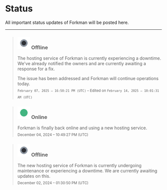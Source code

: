# Status
All important status updates of Forkman will be posted here.

___

> ### <div class="heading"><img src="_media/offline.png" width="40" height="40"> Offline</div>
> The hosting service of Forkman is currently experiencing a downtime. We've already notified the owners and are currently awaiting a response for a fix.
>
> The issue has been addressed and Forkman will continue operations today.\
> <sub>`February 07, 2025 – 16:50:21 PM (UTC)` – Edited on `February 14, 2025 – 10:01:31 AM (UTC)`</sub>

> ### <div class="heading"><img src="_media/online.png" width="40" height="40"> Online</div>
> Forkman is finally back online and using a new hosting service.\
> <sub>December 04, 2024 – 10:49:27 PM (UTC)</sub>

> ### <div class="heading"><img src="_media/offline.png" width="40" height="40"> Offline</div>
> The new hosting service of Forkman is currently undergoing maintenance or experiencing a downtime. We are currently awaiting updates on this.\
> <sub>December 02, 2024 – 01:30:50 PM (UTC)</sub>
